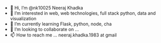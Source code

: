 - 👋 Hi, I’m @nk10025 Neeraj Khadka
- 👀 I’m interested in web, web technologies, full stack python, data and visualization
- 🌱 I’m currently learning Flask, python, node, cha
- 💞️ I’m looking to collaborate on ...
- 📫 How to reach me ... neeraj.khadka.1983 at gmail

<!---
nk10025/nk10025 is a ✨ special ✨ repository because its `README.md` (this file) appears on your GitHub profile.
You can click the Preview link to take a look at your changes.
--->

